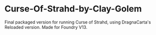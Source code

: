 # Curse-Of-Strahd-by-Clay-Golem
Final packaged version for running Curse of Strahd, using DragnaCarta's Reloaded version. Made for Foundry V13.
